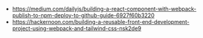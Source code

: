 

 - https://medium.com/dailyjs/building-a-react-component-with-webpack-publish-to-npm-deploy-to-github-guide-6927f60b3220
 - https://hackernoon.com/building-a-reusable-front-end-development-project-using-webpack-and-tailwind-css-nsk2de9